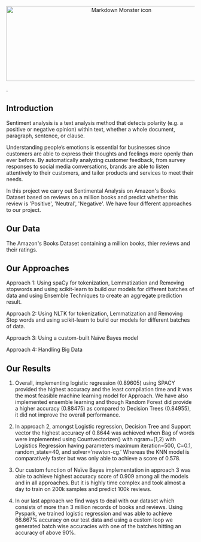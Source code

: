 <p>
<p align="center">
<img src="web_logo.png"
     img width="600" img height="200"
     alt="Markdown Monster icon"
      />
</p>
</p>. 

## Introduction
Sentiment analysis is a text analysis method that detects polarity (e.g. a positive or negative opinion) within text, whether a whole document, paragraph, sentence, or clause.

Understanding people’s emotions is essential for businesses since customers are able to express their thoughts and feelings more openly than ever before. By automatically analyzing customer feedback, from survey responses to social media conversations, brands are able to listen attentively to their customers, and tailor products and services to meet their needs.

In this project we carry out Sentimental Analysis on Amazon's Books Dataset based on reviews on a million books and predict whether this review is 'Positive', 'Neutral', 'Negative'. We have four different approaches to our project.

## Our Data
The Amazon's Books Dataset containing a million books, thier reviews and their ratings.

## Our Approaches 
Approach 1: Using spaCy for tokenization, Lemmatization and Removing stopwords and using scikit-learn to build our models for different batches of data and using Ensemble Techniques to create an aggregate prediction result.

Approach 2: Using NLTK for tokenization, Lemmatization and Removing Stop words and using scikit-learn to build our models for different batches of data.

Approach 3: Using a custom-built Naïve Bayes model

Approach 4: Handling Big Data

## Our Results
1. Overall, implementing logistic regression (0.89605) using SPACY provided the highest accuracy and the least compilation time and it was the most feasible machine learning model for Approach. We have also implemented ensemble learning and though Random Forest did provide a higher accuracy (0.88475) as compared to Decision Trees (0.84955), it did not improve the overall performance.

2. In approach 2, amongst Logistic regression, Decision Tree and Support vector the highest accuracy of 0.8644 was achieved   when Bag of words were implemented using Countvectorizer() with ngram=(1,2) with Logistics Regression having parameters maximum iteration=500, C=0.1, random_state=40, and solver=’newton-cg.’ Whereas the KNN model is comparatively faster but was only able to achieve a score of 0.578. 

3. Our custom function of Naïve Bayes implementation in approach 3 was able to achieve highest accuracy score of 0.909 among all the models and in all approaches. But it is highly time complex and took almost a day to train on 200k samples and predict 100k reviews. 

4. In our last approach we find ways to deal with our dataset which consists of more than 3 million records of books and reviews. Using Pyspark, we trained logistic regression and was able to achieve 66.667% accuracy on our test data and using a custom loop we generated batch wise accuracies with one of the batches hitting an accuracy of above 90%. 



